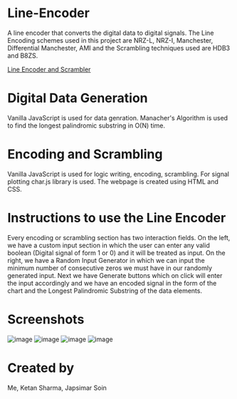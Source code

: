 # Line-Encoder
A line encoder that converts the digital data to digital signals. The Line Encoding schemes used in this project are NRZ-L, NRZ-I, Manchester, Differential Manchester, AMI and the Scrambling techniques used are HDB3 and B8ZS.

[Line Encoder and Scrambler](https://line-encoder.netlify.app/)

# Digital Data Generation
Vanilla JavaScript is used for data genration. Manacher's Algorithm is used to find the longest palindromic substring in O(N) time.

# Encoding and Scrambling
Vanilla JavaScript is used for logic writing, encoding, scrambling. For signal plotting char.js library is used. The webpage is created using HTML and CSS.

# Instructions to use the Line Encoder
Every encoding or scrambling section has two interaction fields. On the left, we have a custom input section in which the user can enter any valid boolean (Digital signal of form 1 or 0) and it will be treated as input.
On the right, we have a Random Input Generator in which we can input the minimum number of consecutive zeros we must have in our randomly generated input. Next we have Generate buttons which on click will enter the input accordingly and we have an encoded signal in the form of the chart and the Longest Palindromic Substring of the data elements.

# Screenshots
![image](https://user-images.githubusercontent.com/90443656/203947552-d75d06d2-da3f-47d4-8b70-8ac77290d2ad.png)
    ![image](https://user-images.githubusercontent.com/90443656/203947648-ef316ab6-1582-488e-a816-3da0be3afcaf.png)
    ![image](https://user-images.githubusercontent.com/90443656/203947756-cbb4e7eb-ca3e-48de-83ea-ad0c10dba839.png)
    ![image](https://user-images.githubusercontent.com/90443656/203947795-11b9d695-37fe-4fdc-93f2-c3bb2dd50406.png)

# Created by
Me, Ketan Sharma, Japsimar Soin
